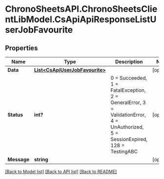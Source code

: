 # ChronoSheetsAPI.ChronoSheetsClientLibModel.CsApiApiResponseListUserJobFavourite
## Properties

Name | Type | Description | Notes
------------ | ------------- | ------------- | -------------
**Data** | [**List&lt;CsApiUserJobFavourite&gt;**](CsApiUserJobFavourite.md) |  | [optional] 
**Status** | **int?** | 0 &#x3D; Succeeded, 1 &#x3D; FatalException, 2 &#x3D; GeneralError, 3 &#x3D; ValidationError, 4 &#x3D; UnAuthorized, 5 &#x3D; SessionExpired, 128 &#x3D; TestingABC | [optional] 
**Message** | **string** |  | [optional] 

[[Back to Model list]](../README.md#documentation-for-models) [[Back to API list]](../README.md#documentation-for-api-endpoints) [[Back to README]](../README.md)

